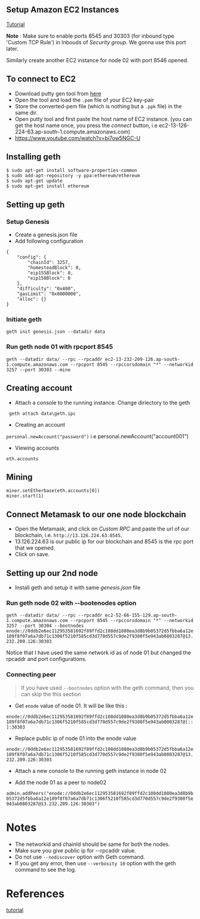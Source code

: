 
## Setup Amazon EC2 Instances

[Tutorial](https://mlgblockchain.com/setup-ethereum-on-aws-1.html)

**Note** : Make sure to enable ports 8545 and 30303 (for inbound type 'Custom TCP Rule') in Inbouds of *Security group*. We gonna use this port later.

Similarly create another EC2 instance for node 02 with port 8546 opened.

## To connect to EC2
- Download putty gen tool from [here](https://www.chiark.greenend.org.uk/~sgtatham/putty/latest.html)
- Open the tool and load the `.pem` file of your EC2 key-pair
- Store the converted-pem file (which is nothing but a `.ppk` file) in the same dir.
- Open putty tool and first paste the host name of EC2 instance. (you can get the host name once, you press the *connect* button, i.e ec2-13-126-224-63.ap-south-1.compute.amazonaws.com)
- https://www.youtube.com/watch?v=bi7ow5NGC-U 


## Installing geth 
```
$ sudo apt-get install software-properties-common
$ sudo add-apt-repository -y ppa:ethereum/ethereum
$ sudo apt-get update
$ sudo apt-get install ethereum
```

## Setting up geth

### Setup Genesis

- Create a genesis.json file 
- Add following configuration
``` 
{
    "config": {  
        "chainId": 3257, 
        "homesteadBlock": 0,
        "eip155Block": 0,
        "eip158Block": 0
    },
    "difficulty": "0x400",
    "gasLimit": "0x8000000",  
    "alloc": {}
}
```
### Initiate geth

`geth init genesis.json --datadir data`

### Run geth node 01 with rpcport 8545

`geth --datadir data/ --rpc --rpcaddr ec2-13-232-209-126.ap-south-1.compute.amazonaws.com --rpcport 8545 --rpccorsdomain "*" --networkid 3257 --port 30303 --mine`

## Creating account

- Attach a console to the running instance. Change diriectory to the geth 

` geth attach data\geth.ipc`

- Creating an account

`personal.newAccount("password")`
i.e personal.newAccount("account001")

- Viewing accounts

`eth.accounts`

## Mining

```
miner.setEtherbase(eth.accounts[0])
miner.start(1)
```

## Connect Metamask to our one node blockchain

- Open the Metamask, and click on *Custom RPC* and paste the url of our blockchain, i.e. `http://13.126.224.63:8545`.
- 13.126.224.63 is our public ip for our blockchain and 8545 is the rpc port that we opened. 
- Click on save.

## Setting up our 2nd node

- Install geth and setup it with same *genesis.json* file

### Run geth node 02 with --bootenodes option

`geth --datadir data/ --rpc --rpcaddr ec2-52-66-155-129.ap-south-1.compute.amazonaws.com --rpcport 8545 --rpccorsdomain "*" --networkid 3257 --port 30304 --bootnodes enode://0ddb2e6ec112953581692f89ffd2c108dd1080ea3d8b9b05372d5fbba6a12e189f8f07a6a7db71c1306f5210f585cd3d770d557c9de2f9380f5e943ab0803287@13.232.209.126:30303`

Notice that I have used the same network id as of node 01 but changed the rpcaddr and port configurations.

### Connecting peer

> If you have used `--bootnodes` option with the geth command, then you can skip the this section

- Get  `enode` value of node 01. It will be like this :

`enode://0ddb2e6ec112953581692f89ffd2c108dd1080ea3d8b9b05372d5fbba6a12e189f8f07a6a7db71c1306f5210f585cd3d770d557c9de2f9380f5e943ab0803287@[::]:30303`

- Replace public ip of node 01 into the enode value

`enode://0ddb2e6ec112953581692f89ffd2c108dd1080ea3d8b9b05372d5fbba6a12e189f8f07a6a7db71c1306f5210f585cd3d770d557c9de2f9380f5e943ab0803287@13.232.209.126:30303`

- Attach a new console to the running geth instance in node 02

- Add the node 01 as a peer to node02

`admin.addPeers("enode://0ddb2e6ec112953581692f89ffd2c108dd1080ea3d8b9b05372d5fbba6a12e189f8f07a6a7db71c1306f5210f585cd3d770d557c9de2f9380f5e943ab0803287@13.232.209.126:30303")`

# Notes
- The networkid and chainId should be same for both the nodes.
- Make sure you give public ip for --rpcaddr value. 
- Do not use `--nodiscover` option with Geth command.
- If you get any error, then use `--verbosity 10` option with the geth command to see the log.

# References

[tutorial](https://docs.aws.amazon.com/blockchain-templates/latest/developerguide/blockchain-templates-ethereum.html)




